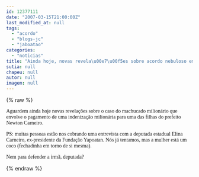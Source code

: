 ```yaml
---
id: 12377111
date: "2007-03-15T21:00:00Z"
last_modified_at: null
tags:
  - "acordo"
  - "blogs-jc"
  - "jaboatao"
categories:
  - "noticias"
title: "Ainda hoje, novas revela\u00e7\u00f5es sobre acordo nebuloso em Jaboat\u00e3o. S\u00f3 no Blog de Jamildo"
sutia: null
chapeu: null
autor: null
imagem: null
---
```

{% raw %}
<p><P><FONT face=Verdana>Aguardem ainda hoje novas revelações sobre o caso do machucado milionário que envolve o pagamento de uma indenização milionária para uma das filhas do prefeito Newton Carneiro.</FONT></P></p>
<p><P><FONT face=Verdana>PS: muitas pessoas estão nos cobrando uma entrevista com a deputada estadual Elina Carneiro, ex-presidente da Fundação Yapoatan. Nós já tentamos, mas a mulher está um coco (fechadinha em torno de si mesma).</FONT></P></p>
<p><P><FONT face=Verdana>Nem para defender a irmã, deputada? </FONT></P> </p>
{% endraw %}